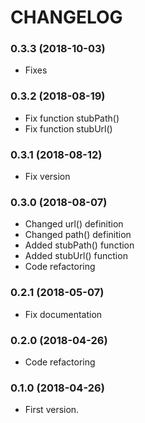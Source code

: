 # CHANGELOG

### 0.3.3 (2018-10-03)

  * Fixes

### 0.3.2 (2018-08-19)

  * Fix function stubPath()
  * Fix function stubUrl()

### 0.3.1 (2018-08-12)

  * Fix version

### 0.3.0 (2018-08-07)

  * Changed url() definition
  * Changed path() definition
  * Added stubPath() function
  * Added stubUrl() function
  * Code refactoring

### 0.2.1 (2018-05-07)

  * Fix documentation

### 0.2.0 (2018-04-26)

  * Code refactoring

### 0.1.0 (2018-04-26)

  * First version.
